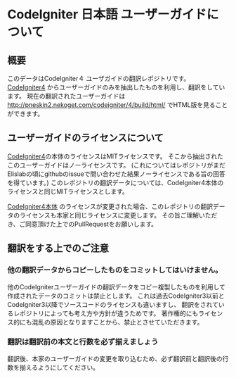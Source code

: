 # CodeIgniter 日本語 ユーザーガイドについて

## 概要
このデータはCodeIgniter４ ユーザガイドの翻訳レポジトリです。
[CodeIgniter4](https://github.com/bcit-ci/CodeIgniter4) からユーザーガイドのみを抽出したものを利用し、翻訳をしています。
現在の翻訳されたユーザーガイドは 
http://pneskin2.nekoget.com/codeigniter/4/build/html/
でHTML版を見ることができます。

## ユーザーガイドのライセンスについて
 [CodeIgniter4](https://github.com/bcit-ci/CodeIgniter4)の本体のライセンスはMITライセンスです。
そこから抽出されたこのユーザーガイドはノーライセンスです。
(これについてはレポジトリがまだElislabの頃にgithubのissueで問い合わせた結果ノーライセンスである旨の回答を得ています。)
このレポジトリの翻訳データについては、CodeIgniter4本体のライセンスと同じMITライセンスとします。

 [CodeIgniter4本体](https://github.com/bcit-ci/CodeIgniter4) のライセンスが変更された場合、このレポジトリの翻訳データのライセンスも本家と同じライセンスに変更します。
 その旨ご理解いただき、ご同意頂けた上でのPullRequestをお願いします。
 
## 翻訳をする上でのご注意
 
### 他の翻訳データからコピーしたものをコミットしてはいけません。
 他のCodeIgniterユーザーガイドの翻訳データをコピー複製したものを利用して作成されたデータのコミットは禁止とします。
 これは過去CodeIgniter3以前とCodeIgniter3以降でソースコードのライセンスも違いますし、
 翻訳をされているレポジトリによっても考え方や方針が違うためです。
 著作権的にもライセンス的にも混乱の原因となりますことから、禁止とさせていただきます。
 
### 翻訳は翻訳前の本文と行数を必ず揃えましょう
 翻訳後、本家のユーザーガイドの変更を取り込むため、必ず翻訳前と翻訳後の行数を揃えるようにしてください。
 
